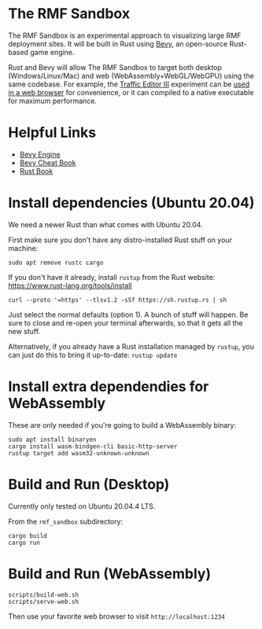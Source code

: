 # The RMF Sandbox

The RMF Sandbox is an experimental approach to visualizing large RMF deployment sites.
It will be built in Rust using [Bevy](https://bevyengine.org/), an open-source Rust-based game engine.

Rust and Bevy will allow The RMF Sandbox to target both desktop (Windows/Linux/Mac) and web (WebAssembly+WebGL/WebGPU) using the same codebase.
For example, the [Traffic Editor III](https://github.com/open-rmf/traffic_editor_iii) experiment can be [used in a web browser](https://open-rmf.github.io/traffic_editor_iii) for convenience, or it can compiled to a native executable for maximum performance.

# Helpful Links

 * [Bevy Engine](https://bevyengine.org/)
 * [Bevy Cheat Book](https://bevy-cheatbook.github.io/)
 * [Rust Book](https://doc.rust-lang.org/stable/book/)

# Install dependencies (Ubuntu 20.04)

We need a newer Rust than what comes with Ubuntu 20.04.

First make sure you don't have any distro-installed Rust stuff on your machine:
```
sudo apt remove rustc cargo
```

If you don't have it already, install `rustup` from the Rust website: https://www.rust-lang.org/tools/install
```
curl --proto '=https' --tlsv1.2 -sSf https://sh.rustup.rs | sh
```
Just select the normal defaults (option 1).
A bunch of stuff will happen. Be sure to close and re-open your terminal afterwards, so that it gets all the new stuff.

Alternatively, if you already have a Rust installation managed by `rustup`, you can just do this to bring it up-to-date: `rustup update`

# Install extra dependendies for WebAssembly
These are only needed if you're going to build a WebAssembly binary:
```
sudo apt install binaryen
cargo install wasm-bindgen-cli basic-http-server
rustup target add wasm32-unknown-unknown
```

# Build and Run (Desktop)

Currently only tested on Ubuntu 20.04.4 LTS.

From the `rmf_sandbox` subdirectory:

```
cargo build
cargo run
```

# Build and Run (WebAssembly)

```
scripts/build-web.sh
scripts/serve-web.sh
```

Then use your favorite web browser to visit `http://localhost:1234`
